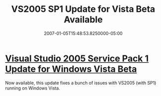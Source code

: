 ﻿---
title: VS2005 SP1 Update for Vista Beta Available
date: "2007-01-05T15:48:53.8250000-05:00"
description: Now available, this update fixes a bunch of issues with VS2005
featuredImage: img/vs2005-sp1-update-for-vista-beta-available-featured.png
---

# [Visual Studio 2005 Service Pack 1 Update for Windows Vista Beta](http://www.microsoft.com/downloads/details.aspx?FamilyID=fb6bb56a-10b7-4c05-b81c-5863284503cf&displaylang=en)

Now available, this update fixes a bunch of issues with VS2005 (with SP1) running on Windows Vista.

